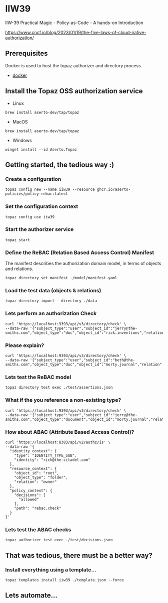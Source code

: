 # IIW39

IIW-39 Practical Magic - Policy-as-Code - A hands-on Introduction

https://www.cncf.io/blog/2023/01/19/the-five-laws-of-cloud-native-authorization/

## Prerequisites

Docker is used to host the topaz authorizer and directory process.
* [docker](https://www.docker.com/products/docker-desktop/) 

## Install the Topaz OSS authorization service

* Linux
```shell
brew install aserto-dev/tap/topaz
```

* MacOS
```shell
brew install aserto-dev/tap/topaz
```

* Windows
```
winget install --id Aserto.Topaz
```

## Getting started, the tedious way :)

### Create a configuration
```shell
topaz config new --name iiw39 --resource ghcr.io/aserto-policies/policy-rebac:latest
```

### Set the configuration context
```shell
topaz config use iiw39
```

### Start the authorizer service

```shell
topaz start
```

### Define the ReBAC (Relation Based Access Control) Manifest

The manifest describes the authorization domain model, in terms of objects and relations.

```shell
topaz directory set manifest ./model/manifest.yaml
```

### Load the test data (objects & relations)

```shell
topaz directory import --directory ./data
```

### Lets perform an authorization Check
```shell
curl 'https://localhost:9393/api/v3/directory/check' \
--data-raw '{"subject_type":"user","subject_id":"jerry@the-smiths.com","object_type":"doc","object_id":"rick.inventions","relation":"can_read"}'
```

### Please explain?
```shell
curl 'https://localhost:9393/api/v3/directory/check' \
--data-raw '{"subject_type":"user","subject_id":"beth@the-smiths.com","object_type":"doc","object_id":"morty.journal","relation":"can_read","trace":true}'
```

### Lets test the ReBAC model
```shell
topaz directory test exec ./test/assertions.json
```

### What if the you reference a non-existing type?
```shell
curl 'https://localhost:9393/api/v3/directory/check' \
--data-raw '{"subject_type":"user","subject_id":"jerry@the-smiths.com","object_type":"document","object_id":"morty.journal","relation":"can_read"}'
```

### How about ABAC (Attribute Based Access Control)?
```shell
curl 'https://localhost:8383/api/v2/authz/is' \
--data-raw '{
  "identity_context": {
    "type": "IDENTITY_TYPE_SUB",
    "identity": "rick@the-citadel.com"
  },
  "resource_context": {
    "object_id": "root",
    "object_type": "folder",
    "relation": "owner"
  },
  "policy_context": {
    "decisions": [
      "allowed"
    ],
    "path": "rebac.check"
  }
}'  
```

### Lets test the ABAC checks
```shell
topaz authorizer test exec ./test/decisions.json
```

## That was tedious, there must be a better way?

### Install everything using a template...
```shell
topaz templates install iiw39 ./template.json --force
```

## Lets automate...



